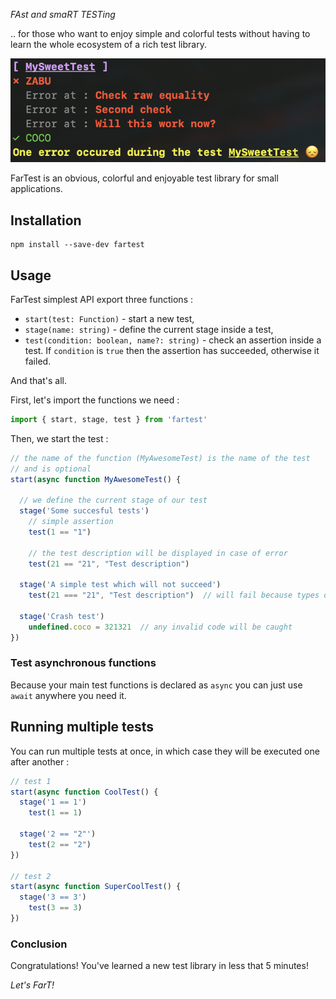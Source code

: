 *FAst and smaRT TESTing*

.. for those who want to enjoy simple and colorful tests without having to learn the whole ecosystem of a rich test library.

![preview](preview.png)

FarTest is an obvious, colorful and enjoyable test library for small applications.

## Installation

```
npm install --save-dev fartest
```

## Usage
FarTest simplest API export three functions :

- `start(test: Function)` - start a new test,
- `stage(name: string)` - define the current stage inside a test,
- `test(condition: boolean, name?: string)` - check an assertion inside a test. If `condition` is `true` then the assertion has succeeded, otherwise it failed. 

And that's all. 

First, let's import the functions we need :
```javascript
import { start, stage, test } from 'fartest'
```

Then, we start the test :
```javascript
// the name of the function (MyAwesomeTest) is the name of the test
// and is optional
start(async function MyAwesomeTest() {

  // we define the current stage of our test
  stage('Some succesful tests')
    // simple assertion
    test(1 == "1")

    // the test description will be displayed in case of error
    test(21 == "21", "Test description")

  stage('A simple test which will not succeed')
    test(21 === "21", "Test description")  // will fail because types don't match

  stage('Crash test')
    undefined.coco = 321321  // any invalid code will be caught
})
```

### Test asynchronous functions

Because your main test functions is declared as `async` you can just use `await` anywhere you need it.


## Running multiple tests
You can run multiple tests at once, in which case they will be executed one after another :
```javascript
// test 1
start(async function CoolTest() {
  stage('1 == 1')
    test(1 == 1)

  stage('2 == "2"')
    test(2 == "2")
})

// test 2
start(async function SuperCoolTest() {
  stage('3 == 3')
    test(3 == 3)
})
```

### Conclusion
Congratulations! You've learned a new test library in less that 5 minutes!

*Let's FarT!*
